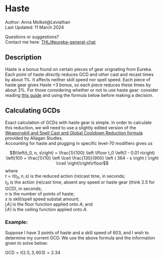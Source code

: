 # Haste

Author: Anna Molkot@Leviathan<br>
Last Updated: 11 March 2024

Questions or suggestions?<br>
Contact me here: [THL/#eureka-general-chat](https://discord.com/channels/578708223092326430/816800750147207199)


## Description

Haste is a bonus found on certain pieces of gear orignating from Eureka.  
Each point of haste _directly_ reduces GCD and other cast and recast times by about 1%. It affects neither skill speed nor spell speed.
Each piece of haste gear gives Haste +3 bonus, so each piece reduces these times by about 3%.  For those considering whether or not to use haste gear: consider reading [this guide](https://github.com/EurekaEnjoyer/Eureka_Guides/blob/main/Eureka_Gearing.md) and using the formula below before making a decision.
## Calculating GCDs

Exact calculation of GCDs with haste gear is simple.  In order to calculate this reduction, we will need to use a slightly edited version of the [Weaponskill and Spell Cast and Global Cooldown Reduction formula](https://www.akhmorning.com/allagan-studies/stats/speed/#formulae)
provided by Allagan Studies.  
Accounting for haste and plugging in specific level-70 modifiers gives us

$$t\left(t_0, n, s\right) = \frac{1}{100} \left \lfloor t_0 \left(1 - 0.01 n\right) \left(100 + \frac{1}{10} \left \lceil  \frac{130}{900} \left (  364 - s \right ) \right \rceil \right)\right\rfloor$$ where <br>
$t = t\left(t_0, n, s\right)$ 		is the reduced action (re)cast time, in seconds;<br>
$t_0$ 						is the action (re)cast time, absent any speed or haste gear (think 2.5 for GCD), in seconds;<br>
$n$ 						is the number of points of haste;<br>
$s$ 						is skill/spell speed substat amount;<br>
$\left \lfloor A \right \rfloor$ is the floor function applied onto $A$; and<br>
$\left \lceil A \right \rceil$ is the ceiling function applied onto $A$.

### Example:

Suppose I have 3 points of haste and a skill speed of 603, and I wish to determine my current GCD.  We use the above formula and the information given to solve below:<br>

$\text{GCD} = t\left(2.5, 3, 603\right) = 2.34$
